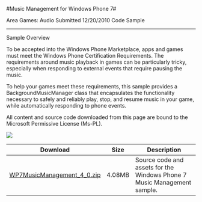 #Music Management for Windows Phone 7#

Area
Games: Audio
Submitted
12/20/2010
Code Sample

---

Sample Overview

To be accepted into the Windows Phone Marketplace, apps and games must meet the Windows Phone Certification Requirements. The requirements around music playback in games can be particularly tricky, especially when responding to external events that require pausing the music.

To help your games meet these requirements, this sample provides a BackgroundMusicManager class that encapsulates the functionality necessary to safely and reliably play, stop, and resume music in your game, while automatically responding to phone events.

All content and source code downloaded from this page are bound to the Microsoft Permissive License (Ms-PL).

![](https://github.com/nkast/XNAGameStudio/blob/master/Images/musicmanagement1.png) 

 
Download | Size | Description
---|---|---|
[WP7MusicManagement_4_0.zip](https://github.com/nkast/XNAGameStudio/blob/master/Samples/WP7MusicManagement_4_0.zip?raw=true) | 4.08MB | Source code and assets for the Windows Phone 7 Music Management sample.